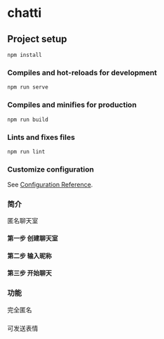 # chatti

## Project setup
```
npm install
```

### Compiles and hot-reloads for development
```
npm run serve
```

### Compiles and minifies for production
```
npm run build
```

### Lints and fixes files
```
npm run lint
```

### Customize configuration
See [Configuration Reference](https://cli.vuejs.org/config/).

### 简介
匿名聊天室

#### 第一步 创建聊天室
#### 第二步 输入昵称
#### 第三步 开始聊天

### 功能
完全匿名
###
可发送表情

